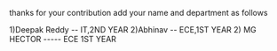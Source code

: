 thanks for your contribution
add your name and department as follows

1)Deepak Reddy -- IT,2ND YEAR
2)Abhinav -- ECE,1ST YEAR
2) MG HECTOR ----- ECE 1ST YEAR 
